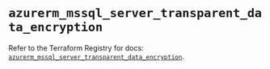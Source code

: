 # `azurerm_mssql_server_transparent_data_encryption`

Refer to the Terraform Registry for docs: [`azurerm_mssql_server_transparent_data_encryption`](https://registry.terraform.io/providers/hashicorp/azurerm/4.35.0/docs/resources/mssql_server_transparent_data_encryption).
